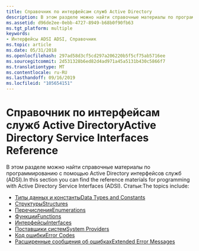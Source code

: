```yaml
---
title: Справочник по интерфейсам служб Active Directory
description: В этом разделе можно найти справочные материалы по программированию с помощью Active Directory интерфейсов служб (ADSI).
ms.assetid: d96de2ee-0ebb-4727-8949-b68b0f90fb63
ms.tgt_platform: multiple
keywords:
- Интерфейсы ADSI ADSI, Справочник
ms.topic: article
ms.date: 05/31/2018
ms.openlocfilehash: 297ad58d3cf5cd297a206220b5f5cf75ab5716ee
ms.sourcegitcommit: 2d531328b6ed82d4ad971a45a5131b430c5866f7
ms.translationtype: MT
ms.contentlocale: ru-RU
ms.lasthandoff: 09/16/2019
ms.locfileid: "105654151"
---
```

# <a name="active-directory-service-interfaces-reference"></a><span data-ttu-id="c3133-104">Справочник по интерфейсам служб Active Directory</span><span class="sxs-lookup"><span data-stu-id="c3133-104">Active Directory Service Interfaces Reference</span></span>

<span data-ttu-id="c3133-105">В этом разделе можно найти справочные материалы по программированию с помощью Active Directory интерфейсов служб (ADSI).</span><span class="sxs-lookup"><span data-stu-id="c3133-105">In this section you can find the reference materials for programming with Active Directory Service Interfaces (ADSI).</span></span> <span data-ttu-id="c3133-106">Статьи:</span><span class="sxs-lookup"><span data-stu-id="c3133-106">The topics include:</span></span>

-   [<span data-ttu-id="c3133-107">Типы данных и константы</span><span class="sxs-lookup"><span data-stu-id="c3133-107">Data Types and Constants</span></span>](adsi-data-types-and-constants.md)
-   [<span data-ttu-id="c3133-108">Структуры</span><span class="sxs-lookup"><span data-stu-id="c3133-108">Structures</span></span>](adsi-structures.md)
-   [<span data-ttu-id="c3133-109">Перечисления</span><span class="sxs-lookup"><span data-stu-id="c3133-109">Enumerations</span></span>](adsi-enumerations.md)
-   [<span data-ttu-id="c3133-110">Функции</span><span class="sxs-lookup"><span data-stu-id="c3133-110">Functions</span></span>](adsi-functions.md)
-   [<span data-ttu-id="c3133-111">Интерфейсы</span><span class="sxs-lookup"><span data-stu-id="c3133-111">Interfaces</span></span>](adsi-interfaces.md)
-   [<span data-ttu-id="c3133-112">Поставщики систем</span><span class="sxs-lookup"><span data-stu-id="c3133-112">System Providers</span></span>](adsi-system-providers.md)
-   [<span data-ttu-id="c3133-113">Код ошибки</span><span class="sxs-lookup"><span data-stu-id="c3133-113">Error Codes</span></span>](adsi-error-codes.md)
-   [<span data-ttu-id="c3133-114">Расширенные сообщения об ошибках</span><span class="sxs-lookup"><span data-stu-id="c3133-114">Extended Error Messages</span></span>](adsi-extended-error-messages.md)

 

 





